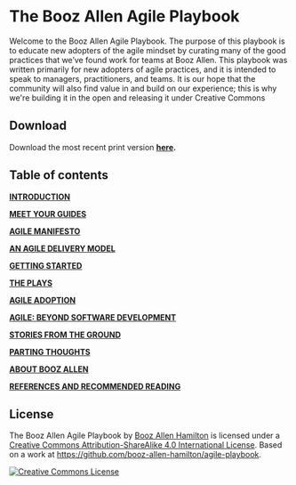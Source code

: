 ﻿# The Booz Allen Agile Playbook

Welcome to the Booz Allen Agile Playbook. The purpose of this playbook is to educate new adopters of the agile mindset by curating many of the good practices that we’ve found work for teams at Booz Allen. This playbook was written primarily for new adopters of agile practices, and it is intended to speak to managers, practitioners, and teams.  It is our hope that the community will also find value in and build on our experience; this is why we're building it in the open and releasing it under Creative Commons

## Download

Download the most recent print version **[here](https://github.com/booz-allen-hamilton/agile-playbook/raw/master/pdf/04.031.16_Agile_Playbook_V2.0_0616.pdf).**

## Table of contents

**[INTRODUCTION](https://github.com/booz-allen-hamilton/agile-playbook/blob/master/Introduction.md)**

**[MEET YOUR GUIDES](https://github.com/booz-allen-hamilton/agile-playbook/blob/master/MeetYourGuides.md)**

**[AGILE MANIFESTO](https://github.com/booz-allen-hamilton/agile-playbook/blob/master/AgileManifesto.md)**

**[AN AGILE DELIVERY MODEL](https://github.com/booz-allen-hamilton/agile-playbook/blob/master/AnAgileDeliveryModel.md)**

**[GETTING STARTED](https://github.com/booz-allen-hamilton/agile-playbook/blob/master/GettingStarted_Graphic.md)**

**[THE PLAYS](https://github.com/booz-allen-hamilton/agile-playbook/tree/master/plays)**

**[AGILE ADOPTION](https://github.com/booz-allen-hamilton/agile-playbook/blob/master/AgileAdoption.md)**

**[AGILE: BEYOND SOFTWARE DEVELOPMENT](https://github.com/booz-allen-hamilton/agile-playbook/blob/master/AgileBeyondSoftware.md)**

**[STORIES FROM THE GROUND](https://github.com/booz-allen-hamilton/agile-playbook/tree/master/stories)**

**[PARTING THOUGHTS](https://github.com/booz-allen-hamilton/agile-playbook/blob/master/Conclusion.md)**

**[ABOUT BOOZ ALLEN](https://github.com/booz-allen-hamilton/agile-playbook/blob/master/AboutBoozAllen.md)**

**[REFERENCES AND RECOMMENDED READING](https://github.com/booz-allen-hamilton/agile-playbook/blob/master/References.md)**

## License

The Booz Allen Agile Playbook by [Booz Allen Hamilton](http://www.boozallen.com) is licensed under a [Creative Commons Attribution-ShareAlike 4.0 International License](http://creativecommons.org/licenses/by-sa/4.0/).
Based on a work at https://github.com/booz-allen-hamilton/agile-playbook.


<a rel="license" href="http://creativecommons.org/licenses/by-sa/4.0/"><img alt="Creative Commons License" style="border-width:0" src="https://i.creativecommons.org/l/by-sa/4.0/88x31.png" /></a>

